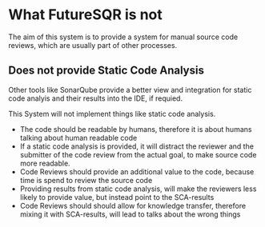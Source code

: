 # What FutureSQR is not

The aim of this system is to provide a system for manual source code reviews, which are usually part 
of other processes.

## Does not provide Static Code Analysis

Other tools like SonarQube provide a better view and integration for static code analyis and their
results into the IDE, if requied.

This System will not implement things like static code analysis. 

* The code should be readable by humans, therefore it is about humans talking about human readable code
* If a static code analysis is provided, it will distract the reviewer and the submitter of the code review from the actual goal, to make source code more readable.
* Code Reviews should provide an additional value to the code, because time is spend to review the source code
* Providing results from static code analysis, will make the reviewers less likely to provide value, but instead point to the SCA-results
* Code Reviews should should allow for knowledge transfer, therefore mixing it with SCA-results, will lead to talks about the wrong things